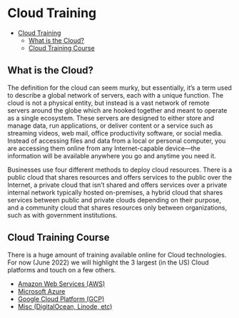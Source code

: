 # Cloud Training

- [Cloud Training](#cloud-training)
  - [What is the Cloud?](#what-is-the-cloud)
  - [Cloud Training Course](#cloud-training-course)

## What is the Cloud?

The definition for the cloud can seem murky, but essentially, it’s a term used to describe a global network of servers, each with a unique function. The cloud is not a physical entity, but instead is a vast network of remote servers around the globe which are hooked together and meant to operate as a single ecosystem. These servers are designed to either store and manage data, run applications, or deliver content or a service such as streaming videos, web mail, office productivity software, or social media. Instead of accessing files and data from a local or personal computer, you are accessing them online from any Internet-capable device—the information will be available anywhere you go and anytime you need it.

Businesses use four different methods to deploy cloud resources. There is a public cloud that shares resources and offers services to the public over the Internet, a private cloud that isn’t shared and offers services over a private internal network typically hosted on-premises, a hybrid cloud that shares services between public and private clouds depending on their purpose, and a community cloud that shares resources only between organizations, such as with government institutions.

## Cloud Training Course

There is a huge amount of training available online for Cloud technologies. For now (June 2022) we will highlight the 3 largest (in the US) Cloud platforms and touch on a few others.

- [Amazon Web Services (AWS)](aws/README/.md)
- [Microsoft Azure](azure/README.md)
- [Google Cloud Platform (GCP)](gcp/README.md)
- [Misc (DigitalOcean, Linode, etc)](misc-cloud/README.md)